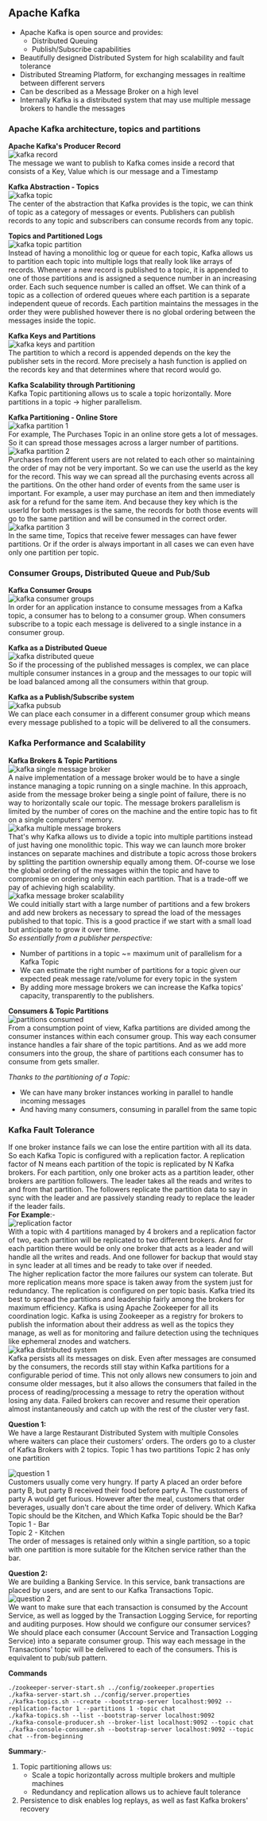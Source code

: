 ## Apache Kafka

* Apache Kafka is open source and provides:
    * Distributed Queuing
    * Publish/Subscribe capabilities
* Beautifully designed Distributed System for high scalability and fault tolerance
* Distributed Streaming Platform, for exchanging messages in realtime between different servers
* Can be described as a Message Broker on a high level
* Internally Kafka is a distributed system that may use multiple message brokers to handle the messages

### Apache Kafka architecture, topics and partitions

**Apache Kafka's Producer Record** <br />
![kafka record](assets/kafka-record.jpg) <br />
The message we want to publish to Kafka comes inside a record that consists of a Key, Value which is our message and a
Timestamp

**Kafka Abstraction - Topics** <br />
![kafka topic](assets/kafka-topic.jpg) <br />
The center of the abstraction that Kafka provides is the topic, we can think of topic as a category of messages or
events. Publishers can publish records to any topic and subscribers can consume records from any topic.

**Topics and Partitioned Logs** <br />
![kafka topic partition](assets/topic-partition.jpg) <br />
Instead of having a monolithic log or queue for each topic, Kafka allows us to partition each topic into multiple logs
that really look like arrays of records. Whenever a new record is published to a topic, it is appended to one of those
partitions and is assigned a sequence number in an increasing order. Each such sequence number is called an offset. We
can think of a topic as a collection of ordered queues where each partition is a separate independent queue of records.
Each partition maintains the messages in the order they were published however there is no global ordering between the
messages inside the topic.

**Kafka Keys and Partitions** <br />
![kafka keys and partition](assets/keys-and-partition.jpg) <br />
The partition to which a record is appended depends on the key the publisher sets in the record. More precisely a hash
function is applied on the records key and that determines where that record would go.

**Kafka Scalability through Partitioning** <br />
Kafka Topic partitioning allows us to scale a topic horizontally. More partitions in a topic -> higher parallelism.

**Kafka Partitioning - Online Store** <br />
![kafka partition 1](assets/partitioning-1.jpg) <br />
For example, The Purchases Topic in an online store gets a lot of messages. So it can spread those messages across a
larger number of partitions. <br />
![kafka partition 2](assets/partitioning-2.jpg) <br />
Purchases from different users are not related to each other so maintaining the order of may not be very important. So
we can use the userId as the key for the record. This way we can spread all the purchasing events across all the
partitions. On the other hand order of events from the same user is important. For example, a user may purchase an item
and then immediately ask for a refund for the same item. And because they key which is the userId for both messages is
the same, the records for both those events will go to the same partition and will be consumed in the correct
order. <br />
![kafka partition 3](assets/partitioning-3.jpg) <br />
In the same time, Topics that receive fewer messages can have fewer partitions. Or if the order is always important in
all cases we can even have only one partition per topic.

### Consumer Groups, Distributed Queue and Pub/Sub

**Kafka Consumer Groups** <br />
![kafka consumer groups](assets/consumer-groups.jpg) <br />
In order for an application instance to consume messages from a Kafka topic, a consumer has to belong to a consumer
group. When consumers subscribe to a topic each message is delivered to a single instance in a consumer group.

**Kafka as a Distributed Queue** <br />
![kafka distributed queue](assets/distributed-queue.jpg) <br />
So if the processing of the published messages is complex, we can place multiple consumer instances in a group and the
messages to our topic will be load balanced among all the consumers within that group.

**Kafka as a Publish/Subscribe system** <br />
![kafka pubsub](assets/pubsub.jpg) <br />
We can place each consumer in a different consumer group which means every message published to a topic will be
delivered to all the consumers.

### Kafka Performance and Scalability

**Kafka Brokers & Topic Partitions** <br />
![kafka single message broker](assets/single-message-broker.jpg) <br />
A naive implementation of a message broker would be to have a single instance managing a topic running on a single
machine. In this approach, aside from the message broker being a single point of failure, there is no way to
horizontally scale our topic. The message brokers parallelism is limited by the number of cores on the machine and the
entire topic has to fit on a single computers' memory. <br />
![kafka multiple message brokers](assets/multiple-message-broker.jpg) <br />
That's why Kafka allows us to divide a topic into multiple partitions instead of just having one monolithic topic. This
way we can launch more broker instances on separate machines and distribute a topic across those brokers by splitting
the partition ownership equally among them. Of-course we lose the global ordering of the messages within the topic and
have to compromise on ordering only within each partition. That is a trade-off we pay of achieving high
scalability. <br />
![kafka message broker scalability](assets/message-broker-scalability.jpg) <br />
We could initially start with a large number of partitions and a few brokers and add new brokers as necessary to spread
the load of the messages published to that topic. This is a good practice if we start with a small load but anticipate
to grow it over time. <br />
_So essentially from a publisher perspective:_

* Number of partitions in a topic ~= maximum unit of parallelism for a Kafka Topic
* We can estimate the right number of partitions for a topic given our expected peak message rate/volume for every topic
  in the system
* By adding more message brokers we can increase the Kafka topics' capacity, transparently to the publishers.

**Consumers & Topic Partitions** <br />
![partitions consumed](assets/partitions-consumed.jpg) <br />
From a consumption point of view, Kafka partitions are divided among the consumer instances within each consumer group.
This way each consumer instance handles a fair share of the topic partitions. And as we add more consumers into the
group, the share of partitions each consumer has to consume from gets smaller.

_Thanks to the partitioning of a Topic:_

* We can have many broker instances working in parallel to handle incoming messages
* And having many consumers, consuming in parallel from the same topic

### Kafka Fault Tolerance

If one broker instance fails we can lose the entire partition with all its data. So each Kafka Topic is configured with
a replication factor. A replication factor of N means each partition of the topic is replicated by N Kafka brokers. For
each partition, only one broker acts as a partition leader, other brokers are partition followers. The leader takes all
the reads and writes to and from that partition. The followers replicate the partition data to say in sync with the
leader and are passively standing ready to replace the leader if the leader fails. <br />
**For Example**:- <br />
![replication factor](assets/replication-factor.jpg) <br />
With a topic with 4 partitions managed by 4 brokers and a replication factor of two, each partition will be replicated
to two different brokers. And for each partition there would be only one broker that acts as a leader and will handle
all the writes and reads. And one follower for backup that would stay in sync leader at all times and be ready to take
over if needed. <br />
The higher replication factor the more failures our system can tolerate. But more replication means more space is taken
away from the system just for redundancy. The replication is configured on per topic basis. Kafka tried its best to
spread the partitions and leadership fairly among the brokers for maximum efficiency. Kafka is using Apache Zookeeper
for all its coordination logic. Kafka is using Zookeeper as a registry for brokers to publish the information about
their address as well as the topics they manage, as well as for monitoring and failure detection using the techniques
like ephemeral znodes and watchers. <br />
![kafka distributed system](assets/kafka-distributed-system.jpg) <br />
Kafka persists all its messages on disk. Even after messages are consumed by the consumers, the records still stay
within Kafka partitions for a configurable period of time. This not only allows new consumers to join and consume older
messages, but it also allows the consumers that failed in the process of reading/processing a message to retry the
operation without losing any data. Failed brokers can recover and resume their operation almost instantaneously and
catch up with the rest of the cluster very fast.

**Question 1:** <br />
We have a large Restaurant Distributed System with multiple Consoles where waiters can place their customers' orders.
The orders go to a cluster of Kafka Brokers with 2 topics. Topic 1 has two partitions Topic 2 has only one partition

![question 1](assets/question-1.png) <br />
Customers usually come very hungry. If party A placed an order before party B, but party B received their food before
party A. The customers of party A would get furious. However after the meal, customers that order beverages, usually
don't care about the time order of delivery. Which Kafka Topic should be the Kitchen, and Which Kafka Topic should be
the Bar? <br />
Topic 1 - Bar <br />
Topic 2 - Kitchen <br />
The order of messages is retained only within a single partition, so a topic with one partition is more suitable for the
Kitchen service rather than the bar.

**Question 2:** <br />
We are building a Banking Service. In this service, bank transactions are placed by users, and are sent to our Kafka
Transactions Topic. <br />
![question 2](assets/question-2.png) <br />
We want to make sure that each transaction is consumed by the Account Service, as well as logged by the Transaction
Logging Service, for reporting and auditing purposes. How should we configure our consumer services? <br />
We should place each consumer (Account Service and Transaction Logging Service) into a separate consumer group. This way
each message in the Transactions' topic will be delivered to each of the consumers. This is equivalent to pub/sub
pattern.

**Commands** <br />

```Shell
./zookeeper-server-start.sh ../config/zookeeper.properties
./kafka-server-start.sh ../config/server.properties
./kafka-topics.sh --create --bootstrap-server localhost:9092 --replication-factor 1 --partitions 1 -topic chat
./kafka-topics.sh --list --bootstrap-server localhost:9092
./kafka-console-producer.sh --broker-list localhost:9092 --topic chat
./kafka-console-consumer.sh --bootstrap-server localhost:9092 --topic chat --from-beginning
```

**Summary**:- <br />

1. Topic partitioning allows us:
    * Scale a topic horizontally across multiple brokers and multiple machines
    * Redundancy and replication allows us to achieve fault tolerance
2. Persistence to disk enables log replays, as well as fast Kafka brokers' recovery
